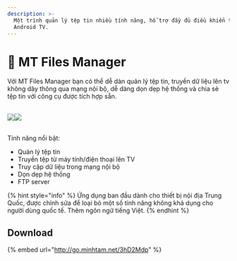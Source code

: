 ```yaml
---
description: >-
  Một trình quản lý tệp tin nhiều tính năng, hỗ trợ đầy đủ điều khiển từ xa cho
  Android TV.
---
```


# 🔵 MT Files Manager

Với MT Files Manager bạn có thể dễ dàn quản lý tệp tin, truyền dữ liệu lên tv không dây thông qua mạng nội bộ, dễ dàng dọn dẹp hệ thống và chia sẻ tệp tin với công cụ được tích hợp sẵn.

\
[![](https://1.bp.blogspot.com/-9vW9uMRQXvY/YTrmv5RZ-yI/AAAAAAAAA58/E2k62yB8Oo4XsaCXxa8vo8stc-H-DWcaACLcBGAsYHQ/s320/IMG\_20210910\_113750.jpg)](https://1.bp.blogspot.com/-9vW9uMRQXvY/YTrmv5RZ-yI/AAAAAAAAA58/E2k62yB8Oo4XsaCXxa8vo8stc-H-DWcaACLcBGAsYHQ/s2002/IMG\_20210910\_113750.jpg)[![](https://1.bp.blogspot.com/-CSIN4LP5Uqo/YTrmxAXgHJI/AAAAAAAAA6A/BoCstukGi8Q-7nbyugBL2FGy4n5lLempgCLcBGAsYHQ/s320/IMG\_20210910\_112401.jpg)](https://1.bp.blogspot.com/-CSIN4LP5Uqo/YTrmxAXgHJI/AAAAAAAAA6A/BoCstukGi8Q-7nbyugBL2FGy4n5lLempgCLcBGAsYHQ/s2048/IMG\_20210910\_112401.jpg)

\
Tính năng nổi bật:

* Quản lý tệp tin
* Truyền tệp từ máy tính/điện thoại lên TV
* Truy cập dữ liệu trong mạng nội bộ
* Dọn dẹp hệ thống
* FTP server

{% hint style="info" %}
Ứng dụng ban đầu dành cho thiết bị nội địa Trung Quốc, được chỉnh sửa để loại bỏ một số tính năng không khả dụng cho người dùng quốc tế. Thêm ngôn ngữ tiếng Việt.
{% endhint %}

## Download

{% embed url="http://go.minhtam.net/3hD2Mdp" %}
